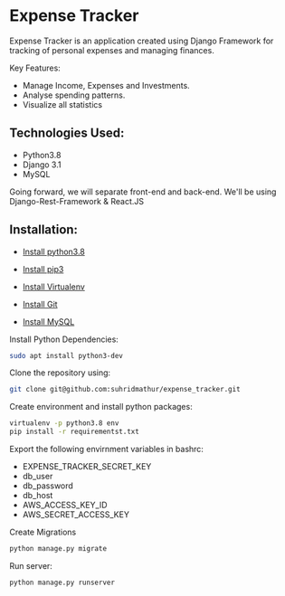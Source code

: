 # Expense Tracker

Expense Tracker is an application created using Django Framework for tracking of personal expenses and managing finances.

Key Features:
  - Manage Income, Expenses and Investments.
  - Analyse spending patterns.
  - Visualize all statistics

## Technologies Used:

- Python3.8
- Django 3.1
- MySQL

Going forward, we will separate front-end and back-end. We'll be using Django-Rest-Framework & React.JS


## Installation:
- [Install python3.8](https://linuxize.com/post/how-to-install-python-3-8-on-ubuntu-18-04/)

- [Install pip3](https://www.educative.io/edpresso/installing-pip3-in-ubuntu)

- [Install Virtualenv](https://packaging.python.org/guides/installing-using-pip-and-virtual-environments/)

- [Install Git](https://linuxize.com/post/how-to-install-git-on-ubuntu-18-04/)

- [Install MySQL](https://www.digitalocean.com/community/tutorials/how-to-install-mysql-on-ubuntu-18-04)


Install Python Dependencies:
```bash
sudo apt install python3-dev 
```

Clone the repository using:
```bash
git clone git@github.com:suhridmathur/expense_tracker.git
```
Create environment and install python packages:
```bash
virtualenv -p python3.8 env
pip install -r requirementst.txt
```

Export the following envirnment variables in bashrc:
- EXPENSE_TRACKER_SECRET_KEY
- db_user
- db_password
- db_host
- AWS_ACCESS_KEY_ID
- AWS_SECRET_ACCESS_KEY

Create Migrations
```python
python manage.py migrate
```

Run server:
```python
python manage.py runserver
```
